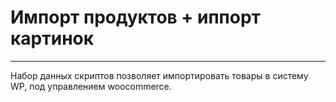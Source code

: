 # Импорт продуктов + иппорт картинок

---

Набор данных скриптов позволяет импортировать товары в систему WP, под управлением woocommerce.
 
